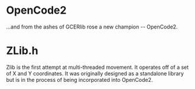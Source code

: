 # OpenCode2
...and from the ashes of GCERlib rose a new champion -- OpenCode2.

# ZLib.h
Zlib is the first attempt at multi-threaded movement. It operates off of a set of X and Y coordinates. It was originally designed as a standalone library but is in the process of being incorporated into OpenCode2.
